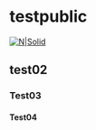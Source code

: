 # testpublic

[![N|Solid](https://s.pstatic.net/static/www/mobile/edit/20221205/mobile_115034536403.gif)](https://naver.com)


## test02

### Test03

#### Test04
